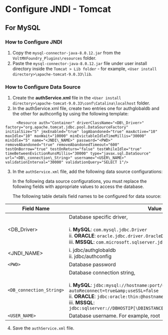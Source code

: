                              

Configure JNDI - Tomcat
=======================

For MySQL
---------

### How to Configure JNDI

1.  Copy the `mysql-connector-java-8.0.12.jar` from the `VoltMXFoundry_Plugins\resources` folder.
2.  Paste the `mysql-connector-java-8.0.12.jar` file under user install directory inside the `Tomcat > Lib folder` - for example, `<User install directory>\apache-tomcat-9.0.33\lib`.

### How to Configure Data Source

1.  Create the **authService.xml** file in the `<User install directory>\apache-tomcat-9.0.33\conf\Catalina\localhost` folder.
2.  In the authService.xml file, create two entries one for authglobaldb and the other for authconfig by using the following template:
    
```
     <Resource auth="Container" driverClassName="<DB\_Driver>" factory="org.apache.tomcat.jdbc.pool.DataSourceFactory" initialSize="5" jmxEnabled="true" logAbandoned="true" maxActive="10" maxIdle="10" maxWait="10000" minEvictableIdleTimeMillis="30000" minIdle="5" name="<JNDI\_NAME>" password="<PWD>" removeAbandoned="true" removeAbandonedTimeout="600" testOnBorrow="true" testOnReturn="false" testWhileIdle="true" timeBetweenEvictionRunsMillis="30000" type="javax.sql.DataSource" url="<DB\_connection\_String>" username="<USER\_NAME>" validationInterval="30000" validationQuery="SELECT 1"/>  
```
3.  In the `authService.xml` file, add the following data source configurations:
    
    In the following data source configurations, you must replace the following fields with appropriate values to access the database.
    
    The following table details field names to be configured for data source:
    
| Field Name | Value |
| --- | --- |
| <DB\_Driver> | Database specific driver,<br><br>i.    **MySQL**: `com.mysql.jdbc.Driver `<br>ii.    **ORACLE**: `oracle.jdbc.driver.OracleDriver `<br>iii.    **MSSQL**: `com.microsoft.sqlserver.jdbc.SQLServerDriver` |
| <JNDI\_NAME> | i.    jdbc/authglobaldb <br>ii.    jdbc/authconfig |
| `<PWD>` | Database password |
| `<DB_connection_String>` | Database connection string,<br><br>i.    **MySQL**: `jdbc:mysql://hostname:port/databaseName?autoReconnect=true&amp;useSSL=false `<br>ii.    **ORACLE**: `jdbc:oracle:thin:@hostname:port Number:databaseName `<br>iii.    **MSSQL**: `jdbc:sqlserver://DBHOSTIP[\DBINSTANCENAME]:PORT;databasename=DBNAME` |
| `<USER_NAME>` | Database username. For example, root |
    
4.  Save the `authService.xml` file.
